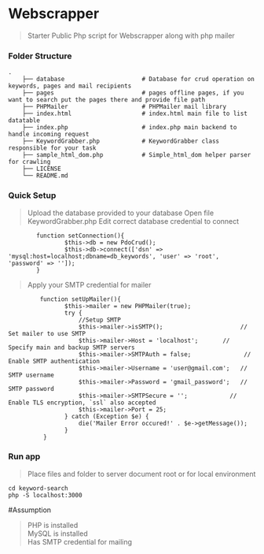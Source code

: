 <!-- # Webscrapper
php script for webscrapper along with php mailer

### Folder Structure

        ├── database                      # Database for crud operation on keywords, pages and mail recipients
        ├── pages                         # pages offline pages, if you want to search put the pages there and provide file path
        ├── PHPMailer                     # PHPMailer mail library
        ├── index.html                    # Index.html main file to list datatable
        ├── index.php                     # ndex.php main backend to handle incoming request
        ├── KeywordGrabber.php            # KeywordGrabber class responsible for your task
        ├── sample_html_dom.php           # Simple_html_dom helper parser for crawling
        ├── LICENSE
        └── README.md

    
Quick Setup
        
       Upload the database provided to your database  <br/>
       Open file KeywordGrabber.php Edit correct database credential to connect
       
      
        function setConnection(){
            $this->db = new PdoCrud();
            $this->db->connect(['dsn' => 'mysql:host=localhost;dbname=db_keywords', 'user' => 'root', 'password' => '']);
        }

       
        
        Apply your SMTP credential for mailer
        
        function setUpMailer()
        {
                $this->mailer = new PHPMailer(true);

                try {
                    //Setup SMTP
                    $this->mailer->isSMTP();                      // Set mailer to use SMTP 
                    $this->mailer->Host = 'localhost';            // Specify main and backup SMTP servers 
                    $this->mailer->SMTPAuth = false;              // Enable SMTP authentication 
                    $this->mailer->Username = 'user@gmail.com';   // SMTP username 
                    $this->mailer->Password = 'gmail_password';   // SMTP password 
                    $this->mailer->SMTPSecure = '';               // Enable TLS encryption, `ssl` also accepted 
                    $this->mailer->Port = 25;
                } catch (Exception $e) {
                    die('Mailer Error occured!' . $e->getMessage());
                }
            }
            
         
   ### Run Application 
   Place files and folder to server document root or for local environment
   cd keyword-search
   php -S localhost:3000 -->
   
   
Webscrapper 
============================

> Starter Public Php script for Webscrapper along with php mailer

### Folder Structure

    .
        ├── database                      # Database for crud operation on keywords, pages and mail recipients
        ├── pages                         # pages offline pages, if you want to search put the pages there and provide file path
        ├── PHPMailer                     # PHPMailer mail library
        ├── index.html                    # index.html main file to list datatable
        ├── index.php                     # index.php main backend to handle incoming request
        ├── KeywordGrabber.php            # KeywordGrabber class responsible for your task
        ├── sample_html_dom.php           # Simple_html_dom helper parser for crawling
        ├── LICENSE
        └── README.md


### Quick Setup
> Upload the database provided to your database
> Open file KeywordGrabber.php Edit correct database credential to connect
  
```
        function setConnection(){
                $this->db = new PdoCrud();
                $this->db->connect(['dsn' => 'mysql:host=localhost;dbname=db_keywords', 'user' => 'root', 'password' => '']);
        }
 ```
> Apply your SMTP credential for mailer
  
```
         function setUpMailer(){
                $this->mailer = new PHPMailer(true);
                try {
                    //Setup SMTP
                    $this->mailer->isSMTP();                      // Set mailer to use SMTP 
                    $this->mailer->Host = 'localhost';       // Specify main and backup SMTP servers 
                    $this->mailer->SMTPAuth = false;               // Enable SMTP authentication 
                    $this->mailer->Username = 'user@gmail.com';   // SMTP username 
                    $this->mailer->Password = 'gmail_password';   // SMTP password 
                    $this->mailer->SMTPSecure = '';            // Enable TLS encryption, `ssl` also accepted 
                    $this->mailer->Port = 25;
                } catch (Exception $e) {
                    die('Mailer Error occured!' . $e->getMessage());
                }
          }
 ```
 
 ### Run app 
 >Place files and folder to server document root or for local environment
 ```
 cd keyword-search
 php -S localhost:3000
 
 ``` 
 #Assumption 
 >PHP is installed <br/>
 >MySQL is installed <br/>
 >Has SMTP credential for mailing
